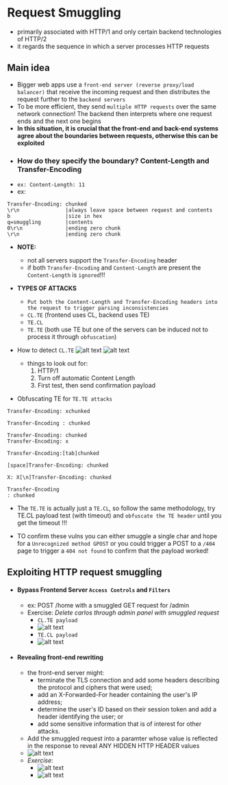 # Request Smuggling
- primarily associated with HTTP/1 and only certain backend technologies of HTTP/2
- it regards the sequence in which a server processes HTTP requests
## Main idea
- Bigger web apps use a `front-end server (reverse proxy/load balancer)` that receive the incoming request and then distributes the request further to the `backend servers`
- To be more efficient, they send `multiple HTTP requests` over the same network connection! The backend then interprets where one request ends and the next one begins
- **In this situation, it is crucial that the front-end and back-end systems agree about the boundaries between requests, otherwise this can be exploited**
- <h3>How do they specify the boundary? Content-Length and Transfer-Encoding</h3>
- `ex: Content-Length: 11`
- ex: 
```
Transfer-Encoding: chunked
\r\n               |always leave space between request and contents
b                  |size in hex
q=smuggling        |contents
0\r\n              |ending zero chunk
\r\n               |ending zero chunk
```
- **NOTE:** 
    - not all servers support the `Transfer-Encoding` header
    - if both `Transfer-Encoding` and `Content-Length` are present the `Content-Length` is `ignored`!!!
- **TYPES OF ATTACKS**
    - `Put both the Content-Length and Transfer-Encoding headers into the request to trigger parsing inconsistencies`
    - `CL.TE` (frontend uses CL, backend uses TE)
    - `TE.CL`
    - `TE.TE` (both use TE but one of the servers can be induced not to process it through `obfuscation`)
- How to detect `CL.TE`
    ![alt text](images/image-2.png)
    ![alt text](images/image-1.png)
    - things to look out for:
        1. HTTP/1
        2. Turn off automatic Content Length
        3. First test, then send confirmation payload

- Obfuscating TE for `TE.TE attacks`
```
Transfer-Encoding: xchunked

Transfer-Encoding : chunked

Transfer-Encoding: chunked
Transfer-Encoding: x

Transfer-Encoding:[tab]chunked

[space]Transfer-Encoding: chunked

X: X[\n]Transfer-Encoding: chunked

Transfer-Encoding
: chunked
```
- The `TE.TE` is actually just a `TE.CL`, so follow the same methodology, try TE.CL payload test (with timeout) and `obfuscate the TE header` until you get the timeout !!!

- TO confirm these vulns you can either smuggle a single char and hope for a `Unrecognized method GPOST` or you could trigger a POST to a `/404` page to trigger a `404 not found` to confirm that the payload worked!

## Exploiting HTTP request smuggling
- #### Bypass Frontend Server `Access Controls` and `Filters`
    - ex: POST /home with a smuggled GET request for /admin
    - Exercise: *Delete carlos through admin panel with smuggled request*
        - `CL.TE payload`
        - ![alt text](images/image-3.png)
        - `TE.CL payload`
        - ![alt text](images/image-4.png)

- #### Revealing front-end rewriting
    - the front-end server might:
        - terminate the TLS connection and add some headers describing the protocol and ciphers that were used;
        - add an X-Forwarded-For header containing the user's IP address;
        - determine the user's ID based on their session token and add a header identifying the user; or
        - add some sensitive information that is of interest for other attacks.
    - Add the smuggled request into a paramter whose value is reflected in the response to reveal ANY HIDDEN HTTP HEADER values
    - ![alt text](images/image-5.png)
    - *Exercise*:
        - ![alt text](images/image-7.png)
        - ![alt text](images/image-6.png)